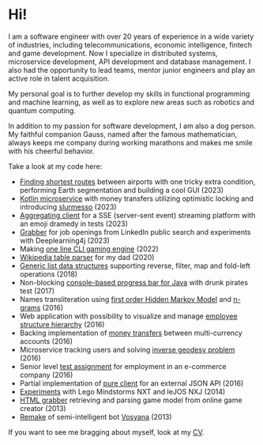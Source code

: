 # Hi!

I am a software engineer with over 20 years of experience in a wide variety of industries, including telecommunications, economic intelligence, fintech and game development. Now I specialize in distributed systems, microservice development, API development and database management. I also had the opportunity to lead teams, mentor junior engineers and play an active role in talent acquisition.

My personal goal is to further develop my skills in functional programming and machine learning, as well as to explore new areas such as robotics and quantum computing.

In addition to my passion for software development, I am also a dog person. My faithful companion Gauss, named after the famous mathematician, always keeps me company during working marathons and makes me smile with his cheerful behavior.

Take a look at my code here:

- [Finding shortest routes](https://github.com/antivoland/transporeon-test) between airports with one tricky extra condition, performing Earth segmentation and building a cool GUI (2023)
- [Kotlin microservice](https://github.com/antivoland/jet-test) with money transfers utilizing optimistic locking and introducing [slurmesso](https://github.com/antivoland/jet-test/blob/main/src/test/kotlin/antivoland/jet/SlurmessoTest.kt#L18) (2023)
- [Aggregating client](https://github.com/antivoland/sytac-test) for a SSE (server-sent event) streaming platform with an emoji dramedy in tests (2023)
- [Grabber](https://github.com/antivoland/job-hunter) for job openings from LinkedIn public search and experiments with Deeplearning4j (2023)
- Making [one line CLI gaming engine](https://github.com/antivoland/console-viewport) (2022)
- [Wikipedia table parser](https://github.com/antivoland/wiki-parser-for-my-dad) for my dad (2020)
- [Generic list data structures](https://github.com/antivoland/amazon-test) supporting reverse, filter, map and fold-left operations (2018)
- Non-blocking [console-based progress bar for Java](https://github.com/creditnet/console-progress-bar) with drunk pirates test (2017)
- Names transliteration using [first order Hidden Markov Model](https://github.com/antivoland/amazinghiring-test/tree/master/translit/hmm) and [n-grams](https://github.com/antivoland/amazinghiring-test/tree/master/translit/ngram) (2016)
- Web application with possibility to visualize and manage [employee structure hierarchy](https://github.com/antivoland/tallink-test) (2016)
- Backing implementation of [money transfers](https://github.com/antivoland/revolut-test) between multi-currency accounts (2016)
- Microservice tracking users and solving [inverse geodesy problem](https://github.com/antivoland/onefactor-test) (2016)
- Senior level [test assignment](https://github.com/platbox/x-rates-java-test) for employment in an e-commerce company (2016)
- Partial implementation of [pure client](https://github.com/antivoland/vazhno-api) for an external JSON API (2016)
- [Experiments](https://github.com/antivoland/nxt) with Lego Mindstorms NXT and leJOS NXJ (2014)
- [HTML grabber](https://github.com/antivoland/slone/tree/master/extractor) retrieving and parsing game model from online game creator (2013)
- [Remake](https://github.com/antivoland/dorphl) of semi-intelligent bot [Vosyana](https://github.com/digal/vosyana) (2013)

If you want to see me bragging about myself, look at my [CV](https://linkedin.com/in/antivoland).
